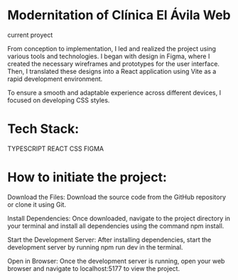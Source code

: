 # Modernitation of Clínica El Ávila Web
current proyect


From conception to implementation, I led and realized the project using various tools and technologies. I began with design in Figma, where I created the necessary wireframes and prototypes for the user interface. 
Then, I translated these designs into a React application using Vite as a rapid development environment.

To ensure a smooth and adaptable experience across different devices, I focused on developing CSS styles.


# Tech Stack:
TYPESCRIPT
REACT
CSS
FIGMA

# How to initiate the project:
Download the Files: Download the source code from the GitHub repository or clone it using Git.

Install Dependencies: Once downloaded, navigate to the project directory in your terminal and install all dependencies using the command npm install.

Start the Development Server: After installing dependencies, start the development server by running npm run dev in the terminal.

Open in Browser: Once the development server is running, open your web browser and navigate to localhost:5177 to view the project.
